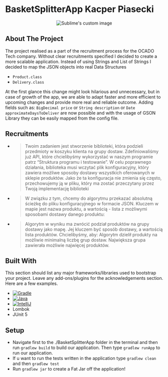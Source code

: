 # BasketSplitterApp Kacper Piasecki

<p align="center">
  <img src="https://github.com/Piachsecki/BasketSplitterApp/assets/104682434/5d883fda-bf71-408b-b8ad-dbe1f9706289" alt="Sublime's custom image"/>
</p>

## About The Project
The project realised as a part of the recruitment process for the OCADO Tech company. Without clear recruitments specified I decided to create a more scalable application.
Instead of using Strings and List of Strings I decided to map the JSON objects into real Data Structures
* `Product.class`
* `Delivery.class`

At the first glance this change might look hilarious and unnecessary, but
in case of growth of the app, we are able to adapt faster and more efficient to upcoming changes and provide more real and reliable outcome.
Adding fields such as:  `BigDecimal price` or `String description` or `Date approximateDaysToDeliver` are now possible and with the usage of GSON Library
they can be easily mapped from the config file.

## Recruitments
* > Twoim zadaniem jest stworzenie biblioteki, która podzieli przedmioty w koszyku klienta na grupy dostaw. Zdefiniowaliśmy już API, które chcielibyśmy wykorzystać w naszym programie
  patrz “Struktura programu i testowanie”. W celu poprawnego działania, biblioteka musi
  wczytać plik konfiguracyjny, który zawiera możliwe sposoby dostawy wszystkich
  oferowanych w sklepie produktów. Jako że ta konfiguracja nie zmienia się często,
  przechowujemy ją w pliku, który ma zostać przeczytany przez Twoją implementację
  biblioteki
* >  W związku z tym, chcemy do algorytmu przekazać absolutną ścieżkę do pliku konfiguracyjnego w
  formacie JSON. Kluczem w mapie jest nazwa produktu, a wartością - lista z możliwymi
  sposobami dostawy danego produktu:
* > Algorytm w wyniku ma zwrócić podział produktów na grupy dostawy jako mapę. Jej kluczem
  być sposób dostawy, a wartością lista produktów. Chcielibyśmy, aby:
  Algorytm dzielił produkty na możliwie minimalną liczbę grup dostaw.
  Największa grupa zawierała możliwie najwięcej produktów.

## Built With

This section should list any major frameworks/libraries used to bootstrap your project. Leave any add-ons/plugins for the acknowledgements section. Here are a few examples.
* [![Gradle][Gradle.io]][Gradle-url]
* [![Java][Java.io]][Java-url]
* [![IntelliJ][IntelliJ.io]][IntelliJ-url]
* Lombok
* JUnit 5



## Setup 
* Navigate first to the ./BasketSplitterApp folder in the terminal and then run `gradlew build` to build our application. Then type `gradlew runApp` to run our application.
* If u want to run the tests written in the application type `gradlew clean` and then  `gradlew test`
* Run `gradlew jar` to create a Fat Jar off the application!


[JUnit-url]: https://junit.org/junit5/docs/current/user-guide/
[JUnit.io]: https://brandfetch.com/junit.org?library=default&collection=logos&asset=idqgrLwtK3&view=overview

[IntelliJ.io]: https://img.shields.io/badge/IntelliJ_IDEA-000000.svg?style=for-the-badge&logo=intellij-idea&logoColor=white
[IntelliJ-url]: https://www.jetbrains.com/idea/?var=1



[Lombok.io]: https://github.com/saksham2105/lombok/blob/main/feature-image-lombok.png
[Lombok-url]: https://projectlombok.org/

[Java.io]: https://img.shields.io/badge/Java-ED8B00?style=for-the-badge&logo=openjdk&logoColor=white
[Java-url]: https://www.java.com/pl/

[Gradle.io]: https://img.shields.io/badge/Gradle-02303A?style=for-the-badge&logo=Gradle&logoColor=white
[Gradle-url]: https://gradle.org/
